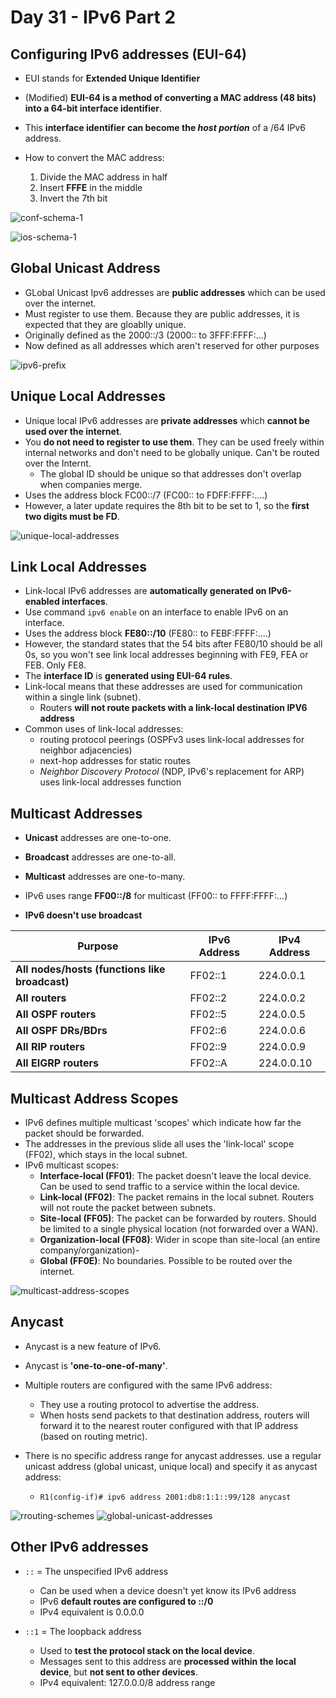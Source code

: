 # Day 31 - IPv6 Part 2

## Configuring IPv6 addresses (EUI-64)

-   EUI stands for **Extended Unique Identifier**
-   (Modified) **EUI-64 is a method of converting a MAC address (48 bits) into a 64-bit interface identifier**.
-   This **interface identifier** **can become the _host portion_** of a /64 IPv6 address.

-   How to convert the MAC address:
    1. Divide the MAC address in half
    2. Insert **FFFE** in the middle
    3. Invert the 7th bit

![conf-schema-1](assets/day32/conf-schema-1.png)

![ios-schema-1](assets/day32/ios-schema-1.png)

## Global Unicast Address

-   GLobal Unicast Ipv6 addresses are **public addresses** which can be used over the internet.
-   Must register to use them. Because they are public addresses, it is expected that they are gloablly unique.
-   Originally defined as the 2000::/3 (2000:: to 3FFF:FFFF:...)
-   Now defined as all addresses which aren't reserved for other purposes

![ipv6-prefix](assets/day31/ipv6-prefix.png)

## Unique Local Addresses

-   Unique local IPv6 addresses are **private addresses** which **cannot be used over the internet**.
-   You **do not need to register to use them**. They can be used freely within internal networks and don't need to be globally unique. Can't be routed over the Internt.
    -   The global ID should be unique so that addresses don't overlap when companies merge.
-   Uses the address block FC00::/7 (FC00:: to FDFF:FFFF:....)
-   However, a later update requires the 8th bit to be set to 1, so the **first two digits must be FD**.

![unique-local-addresses](assets/day32/unique-local-addresses.png)

## Link Local Addresses

-   Link-local IPv6 addresses are **automatically generated on IPv6-enabled interfaces**.
-   Use command `ipv6 enable` on an interface to enable IPv6 on an interface.
-   Uses the address block **FE80::/10** (FE80:: to FEBF:FFFF:....)
-   However, the standard states that the 54 bits after FE80/10 should be all 0s, so you won't see link local addresses beginning with FE9, FEA or FEB. Only FE8.
-   The **interface ID** is **generated using EUI-64 rules**.
-   Link-local means that these addresses are used for communication within a single link (subnet).
    -   Routers **will not route packets with a link-local destination IPV6 address**
-   Common uses of link-local addresses:
    -   routing protocol peerings (OSPFv3 uses link-local addresses for neighbor adjacencies)
    -   next-hop addresses for static routes
    -   _Neighbor Discovery Protocol_ (NDP, IPv6's replacement for ARP) uses link-local addresses function

## Multicast Addresses

-   **Unicast** addresses are one-to-one.
-   **Broadcast** addresses are one-to-all.
-   **Multicast** addresses are one-to-many.

-   IPv6 uses range **FF00::/8** for multicast (FF00:: to FFFF:FFFF:...)
-   **IPv6 doesn't use broadcast**

| Purpose                                    | IPv6 Address | IPv4 Address |
| ------------------------------------------ | ------------ | ------------ |
| **All nodes/hosts (functions like broadcast)** | FF02::1      | 224.0.0.1    |
| **All routers**                                | FF02::2      | 224.0.0.2    |
| **All OSPF routers**                           | FF02::5      | 224.0.0.5    |
| **All OSPF DRs/BDrs**                          | FF02::6      | 224.0.0.6    |
| **All RIP routers**                            | FF02::9      | 224.0.0.9    |
| **All EIGRP routers**                         | FF02::A      | 224.0.0.10   |

## Multicast Address Scopes

- IPv6 defines multiple multicast 'scopes' which indicate how far the packet should be forwarded.
- The addresses in the previous slide all uses the 'link-local' scope (FF02), which stays in the local subnet.
- IPv6 multicast scopes:
    - **Interface-local (FF01)**: The packet doesn't leave the local device. Can be used to send traffic to a service within the local device.
    - **Link-local (FF02)**: The packet remains in the local subnet. Routers will not route the packet between subnets.
    - **Site-local (FF05)**: The packet can be forwarded by routers. Should be limited to a single physical location (not forwarded over a WAN).
    - **Organization-local (FF08)**: Wider in scope than site-local (an entire company/organization)-
    - **Global (FF0E)**: No boundaries. Possible to be routed over the internet.

![multicast-address-scopes](assets/day32/multicast-address-scopes.png)

## Anycast

- Anycast is a new feature of IPv6.
- Anycast is **'one-to-one-of-many'**.
- Multiple routers are configured with the same IPv6 address:
    - They use a routing protocol to advertise the address.
    - When hosts send packets to that destination address, routers will forward it to the nearest router configured with that IP address (based on routing metric).

- There is no specific address range for anycast addresses. use a regular unicast address (global unicast, unique local) and specify it as anycast address:
    - `R1(config-if)# ipv6 address 2001:db8:1:1::99/128 anycast`

![ rrouting-schemes](assets/day32/routing-schemes.png)
![global-unicast-addresses](assets/day32/global-unicast-addresses.png)


## Other IPv6 addresses

- `::` = The unspecified IPv6 address
    - Can be used when a device doesn't yet know its IPv6 address
    - IPv6 **default routes are configured to ::/0**
    - IPv4 equivalent is 0.0.0.0

- `::1` = The loopback address
    - Used to **test the protocol stack on the local device**.
    - Messages sent to this address are **processed within the local device**, but **not sent to other devices**.
    - IPv4 equivalent: 127.0.0.0/8 address range